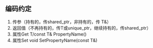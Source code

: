## 编码约定
1. 传参（持有的，传shared_ptr<T>，非持有的，传 T&）
2. 返回值（不再持有的，传T或unique_ptr<T>，继续持有的，传shared_ptr<T>）
3. 属性Get T/const T& PropertyName()
4. 属性Set void SetPropertyName(const T&)
